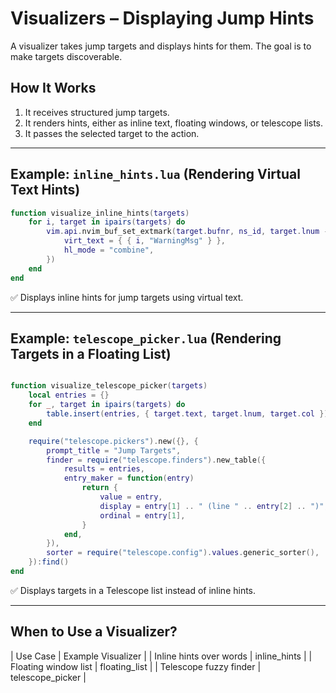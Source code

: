 # Visualizers – Displaying Jump Hints

A visualizer takes jump targets and displays hints for them.
The goal is to make targets discoverable.

## How It Works

1. It receives structured jump targets.
2. It renders hints, either as inline text, floating windows, or telescope lists.
3. It passes the selected target to the action.

---

## Example: `inline_hints.lua` (Rendering Virtual Text Hints)

```lua
function visualize_inline_hints(targets)
    for i, target in ipairs(targets) do
        vim.api.nvim_buf_set_extmark(target.bufnr, ns_id, target.lnum - 1, target.col, {
            virt_text = { { i, "WarningMsg" } },
            hl_mode = "combine",
        })
    end
end
```

✅ Displays inline hints for jump targets using virtual text.

---

## Example: `telescope_picker.lua` (Rendering Targets in a Floating List)

```lua

function visualize_telescope_picker(targets)
    local entries = {}
    for _, target in ipairs(targets) do
        table.insert(entries, { target.text, target.lnum, target.col })
    end

    require("telescope.pickers").new({}, {
        prompt_title = "Jump Targets",
        finder = require("telescope.finders").new_table({
            results = entries,
            entry_maker = function(entry)
                return {
                    value = entry,
                    display = entry[1] .. " (line " .. entry[2] .. ")",
                    ordinal = entry[1],
                }
            end,
        }),
        sorter = require("telescope.config").values.generic_sorter(),
    }):find()
end
```

✅ Displays targets in a Telescope list instead of inline hints.

---

## When to Use a Visualizer?

| Use Case |	Example Visualizer |
| Inline hints over words |	inline_hints | 
| Floating window list |	floating_list |
| Telescope fuzzy finder |	telescope_picker |
